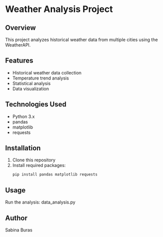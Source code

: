 # Weather Analysis Project

## Overview
This project analyzes historical weather data from multiple cities using the WeatherAPI.

## Features
- Historical weather data collection
- Temperature trend analysis
- Statistical analysis
- Data visualization

## Technologies Used
- Python 3.x
- pandas
- matplotlib
- requests

## Installation
1. Clone this repository
2. Install required packages:
   ```python
   pip install pandas matplotlib requests
   ```

## Usage
Run the analysis:
data_analysis.py

## Author
Sabina Buras
